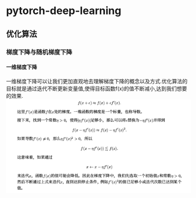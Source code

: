  pytorch-deep-learning
 ========
 优化算法
 -------
### 梯度下降与随机梯度下降
#### 一维梯度下降
一维梯度下降可以让我们更加直观地去理解梯度下降的概念以及方式.优化算法的目标就是通过迭代不断更新变量值,使得目标函数f(x)的值不断减小,达到我们想要的效果.<br>
![一维梯度下降](https://github.com/MA-JIE/pytorch-deep-learning/blob/master/images/%E4%B8%80%E7%BB%B4.png)
